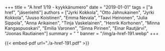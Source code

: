 +++
title = "A href 1/19 - kyykkänumero"
date = "2019-01-01"
tags = ["a href", "jäsenlehti"]
authors = ["Jyrki Kokkola", "Otto Jahnukainen", "Jyrki Kokkola", "Juuso Koistinen", "Emma Nevala", "Taavi Heinonen", "Julia Sippola", "Anna Arikainen", "Tinja Vaskelainen", "Henrik Korhonen", "Minna Kangaspuoskari", "Emilia Varonen", "Sinna Pirinen", "Einar Rautjärvi", "Joonas Rautiainen"]
summary = " "
banner = "/img/a-href-191.webp"
+++

{{< embed-pdf url="./a-href-191.pdf" >}}
